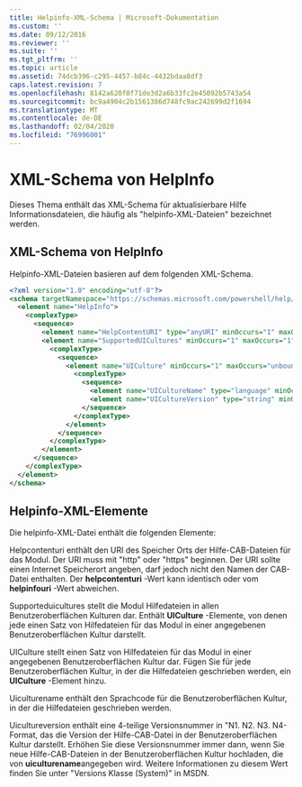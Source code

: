 ```yaml
---
title: Helpinfo-XML-Schema | Microsoft-Dokumentation
ms.custom: ''
ms.date: 09/12/2016
ms.reviewer: ''
ms.suite: ''
ms.tgt_pltfrm: ''
ms.topic: article
ms.assetid: 74dcb396-c295-4457-b84c-4432bdaa8df3
caps.latest.revision: 7
ms.openlocfilehash: 8142a620f0f71de3d2a6b33fc2e45092b5743a54
ms.sourcegitcommit: bc9a4904c2b1561386d748fc9ac242699d2f1694
ms.translationtype: MT
ms.contentlocale: de-DE
ms.lasthandoff: 02/04/2020
ms.locfileid: "76996001"
---
```

# <a name="helpinfo-xml-schema"></a>XML-Schema von HelpInfo

Dieses Thema enthält das XML-Schema für aktualisierbare Hilfe Informationsdateien, die häufig als "helpinfo-XML-Dateien" bezeichnet werden.

## <a name="helpinfo-xml-schema"></a>XML-Schema von HelpInfo

Helpinfo-XML-Dateien basieren auf dem folgenden XML-Schema.

```xml
<?xml version="1.0" encoding="utf-8"?>
<schema targetNamespace="https://schemas.microsoft.com/powershell/help/2010/05" xmlns="http://www.w3.org/2001/XMLSchema">
  <element name="HelpInfo">
    <complexType>
      <sequence>
        <element name="HelpContentURI" type="anyURI" minOccurs="1" maxOccurs="1" />
        <element name="SupportedUICultures" minOccurs="1" maxOccurs="1">
          <complexType>
            <sequence>
              <element name="UICulture" minOccurs="1" maxOccurs="unbounded">
                <complexType>
                  <sequence>
                    <element name="UICultureName" type="language" minOccurs="1" maxOccurs="1" />
                    <element name="UICultureVersion" type="string" minOccurs="1" maxOccurs="1" />
                  </sequence>
                </complexType>
              </element>
            </sequence>
          </complexType>
        </element>
      </sequence>
    </complexType>
  </element>
</schema>
```

## <a name="helpinfo-xml-elements"></a>Helpinfo-XML-Elemente

Die helpinfo-XML-Datei enthält die folgenden Elemente:

Helpcontenturi enthält den URI des Speicher Orts der Hilfe-CAB-Dateien für das Modul. Der URI muss mit "http" oder "https" beginnen. Der URI sollte einen Internet Speicherort angeben, darf jedoch nicht den Namen der CAB-Datei enthalten. Der **helpcontenturi** -Wert kann identisch oder vom **helpinfouri** -Wert abweichen.

Supporteduicultures stellt die Modul Hilfedateien in allen Benutzeroberflächen Kulturen dar. Enthält **UICulture** -Elemente, von denen jede einen Satz von Hilfedateien für das Modul in einer angegebenen Benutzeroberflächen Kultur darstellt.

UICulture stellt einen Satz von Hilfedateien für das Modul in einer angegebenen Benutzeroberflächen Kultur dar. Fügen Sie für jede Benutzeroberflächen Kultur, in der die Hilfedateien geschrieben werden, ein **UICulture** -Element hinzu.

Uiculturename enthält den Sprachcode für die Benutzeroberflächen Kultur, in der die Hilfedateien geschrieben werden.

Uicultureversion enthält eine 4-teilige Versionsnummer in "N1. N2. N3. N4-Format, das die Version der Hilfe-CAB-Datei in der Benutzeroberflächen Kultur darstellt. Erhöhen Sie diese Versionsnummer immer dann, wenn Sie neue Hilfe-CAB-Dateien in der Benutzeroberflächen Kultur hochladen, die von **uiculturename**angegeben wird. Weitere Informationen zu diesem Wert finden Sie unter "Versions Klasse (System)" in MSDN.